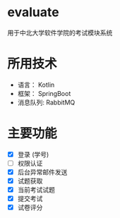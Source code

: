 # evaluate

用于中北大学软件学院的考试模块系统

# 所用技术

- 语言： Kotlin
- 框架： SpringBoot
- 消息队列: RabbitMQ

# 主要功能

- [x] 登录 (学号)   
- [ ] 权限认证  
- [x] 后台异常邮件发送
- [x] 试题获取
- [x] 当前考试试题
- [x] 提交考试
- [x] 试卷评分

